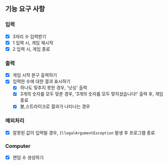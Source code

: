 ## 기능 요구 사항
### 입력
- [x] 3자리 수 입력받기
- [x] 1 입력 시, 게임 재시작
- [x] 2 입력 시, 게임 종료
### 출력
- [x] 게임 시작 문구 출력하기
- [x] 입력한 수에 대한 결과 표시하기
  - [x] 하나도 맞추지 못한 경우, '낫싱' 출력
  - [x] 3개의 숫자를 모두 맞춘 경우, '3개의 숫자를 모두 맞히셨습니다!' 출력 후, 게임 종료
  - [x] 볼,스트라이크로 결과가 나타나는 경우
### 예외처리
- [x] 잘못된 값이 입력될 경우, `IllegalArgumentException` 발생 후 프로그램 종료
### Computer
- [x] 랜덤 수 생성하기